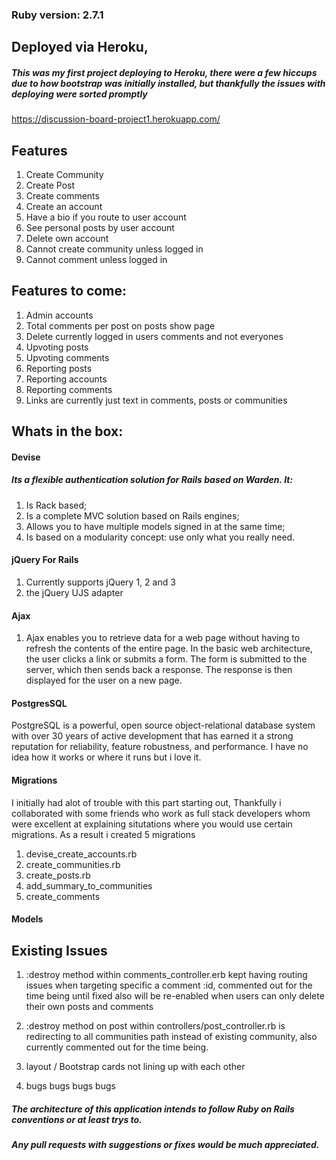 ### Ruby version: 2.7.1

## Deployed via Heroku,
##### This was my first project deploying to Heroku, there were a few hiccups due to how bootstrap was initially installed, but thankfully the issues with deploying were sorted promptly

https://discussion-board-project1.herokuapp.com/

## Features
1. Create Community
1. Create Post
1. Create comments
1. Create an account
1. Have a bio if you route to user account
1. See personal posts by user account
1. Delete own account
1. Cannot create community unless logged in
1. Cannot comment unless logged in

## Features to come:

1.  Admin accounts
1.  Total comments per post on posts show page
1.  Delete currently logged in users comments and not everyones
1.  Upvoting posts
1.  Upvoting comments
1.  Reporting posts
1.  Reporting accounts
1.  Reporting comments
1. Links are currently just text in comments, posts or communities

## Whats in the box:

#### Devise
##### Its a flexible authentication solution for Rails based on Warden. It:

1. Is Rack based;
1. Is a complete MVC solution based on Rails engines;
1. Allows you to have multiple models signed in at the same time;
1. Is based on a modularity concept: use only what you really need.

#### jQuery For Rails

1. Currently supports jQuery 1, 2 and 3
1. the jQuery UJS adapter

#### Ajax

1. Ajax enables you to retrieve data for a web page without having to refresh the contents of the entire page. In the basic web architecture, the user clicks a link or submits a form. The form is submitted to the server, which then sends back a response. The response is then displayed for the user on a new page.


#### PostgresSQL
PostgreSQL is a powerful, open source object-relational database system with over 30 years of active development that has earned it a strong reputation for reliability, feature robustness, and performance. I have no idea how it works or where it runs but i love it.

#### Migrations

I initially had alot of trouble with this part starting out, Thankfully i collaborated with some friends who work as full stack developers whom were excellent at explaining situtations where you would use certain migrations.
As a result i created 5 migrations

1. devise_create_accounts.rb
1. create_communities.rb
1. create_posts.rb
1. add_summary_to_communities
1. create_comments

#### Models


## Existing Issues
1.  :destroy method within comments_controller.erb kept having routing issues when targeting specific a comment :id, commented out for the time being until fixed also will be re-enabled when users can only delete their own posts and comments

1.  :destroy method on post within controllers/post_controller.rb is redirecting to all communities path instead of existing community, also currently commented out for the time being.

1.  layout / Bootstrap cards not lining up with each other

1.  bugs bugs bugs bugs

 ##### The architecture of this application intends to follow Ruby on Rails conventions or at least trys to.
 ##### Any pull requests with suggestions or fixes would be much appreciated.
